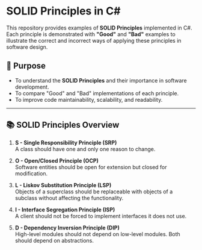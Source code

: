 # SOLID Principles in C#

This repository provides examples of **SOLID Principles** implemented in C#. Each principle is demonstrated with **"Good"** and **"Bad"** examples to illustrate the correct and incorrect ways of applying these principles in software design.

## 🎯 Purpose

- To understand the **SOLID Principles** and their importance in software development.
- To compare "Good" and "Bad" implementations of each principle.
- To improve code maintainability, scalability, and readability.

---

## 📚 SOLID Principles Overview

1. **S - Single Responsibility Principle (SRP)**  
   A class should have one and only one reason to change.

2. **O - Open/Closed Principle (OCP)**  
   Software entities should be open for extension but closed for modification.

3. **L - Liskov Substitution Principle (LSP)**  
   Objects of a superclass should be replaceable with objects of a subclass without affecting the functionality.

4. **I - Interface Segregation Principle (ISP)**  
   A client should not be forced to implement interfaces it does not use.

5. **D - Dependency Inversion Principle (DIP)**  
   High-level modules should not depend on low-level modules. Both should depend on abstractions.
